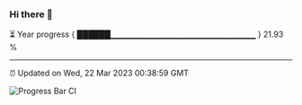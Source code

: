 ### Hi there 👋

⏳ Year progress { ██████▁▁▁▁▁▁▁▁▁▁▁▁▁▁▁▁▁▁▁▁▁▁▁▁ } 21.93 %

---

⏰ Updated on Wed, 22 Mar 2023 00:38:59 GMT

![Progress Bar CI](https://github.com/Shyam-Makwana/GitHub-Actions-Demo/workflows/Progress%20Bar%20CI/badge.svg)
